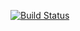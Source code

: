 [![Build Status](https://travis-ci.org/phelisa2020/registration_numbers_webapp.svg?branch=master)](https://travis-ci.org/phelisa2020/registration_numbers_webapp)
